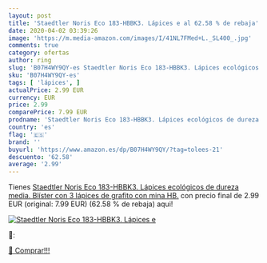 ```yaml
---
layout: post
title: 'Staedtler Noris Eco 183-HBBK3. Lápices e al 62.58 % de rebaja'
date: 2020-04-02 03:39:26
image: 'https://m.media-amazon.com/images/I/41NL7FMed+L._SL400_.jpg'
comments: true
category: ofertas
author: ring
slug: 'B07H4WY9QY-es Staedtler Noris Eco 183-HBBK3. Lápices ecológicos de...'
sku: 'B07H4WY9QY-es'
tags: [ 'lápices', ]
actualPrice: 2.99 EUR
currency: EUR
price: 2.99
comparePrice: 7.99 EUR
prodname: 'Staedtler Noris Eco 183-HBBK3. Lápices ecológicos de dureza media. Blíster con 3 lápices de grafito con mina HB.'
country: 'es'
flag: '🇪🇸'
brand: ''
buyurl: 'https://www.amazon.es/dp/B07H4WY9QY/?tag=tolees-21'
descuento: '62.58'
average: '2.99'
---
```


Tienes [Staedtler Noris Eco 183-HBBK3. Lápices ecológicos de dureza media. Blíster con 3 lápices de grafito con mina HB.](https://www.amazon.es/dp/B07H4WY9QY/?tag=tolees-21) con precio final de  2.99 EUR (original: 7.99 EUR) (62.58 %  de rebaja) aqui!

[![Staedtler Noris Eco 183-HBBK3. Lápices e](https://m.media-amazon.com/images/I/41NL7FMed+L._SL400_.jpg)](https://www.amazon.es/dp/B07H4WY9QY/?tag=tolees-21)

🔎:


[🛒 Comprar!!!](https://www.amazon.es/dp/B07H4WY9QY/?tag=tolees-21)
